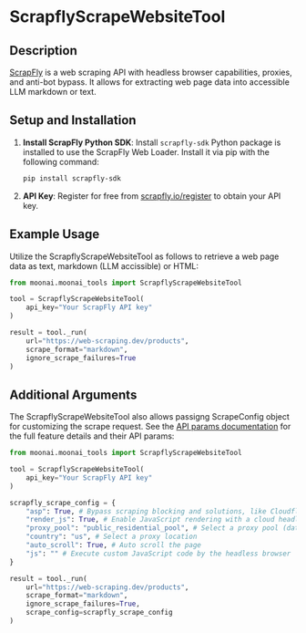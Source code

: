 # ScrapflyScrapeWebsiteTool

## Description
[ScrapFly](https://scrapfly.io/) is a web scraping API with headless browser capabilities, proxies, and anti-bot bypass. It allows for extracting web page data into accessible LLM markdown or text.

## Setup and Installation
1. **Install ScrapFly Python SDK**: Install `scrapfly-sdk` Python package is installed to use the ScrapFly Web Loader. Install it via pip with the following command:

   ```bash
   pip install scrapfly-sdk
   ```

2. **API Key**: Register for free from [scrapfly.io/register](https://www.scrapfly.io/register/) to obtain your API key.

## Example Usage

Utilize the ScrapflyScrapeWebsiteTool as follows to retrieve a web page data as text, markdown (LLM accissible) or HTML:

```python
from moonai.moonai_tools import ScrapflyScrapeWebsiteTool

tool = ScrapflyScrapeWebsiteTool(
    api_key="Your ScrapFly API key"
)

result = tool._run(
    url="https://web-scraping.dev/products",
    scrape_format="markdown",
    ignore_scrape_failures=True
)
```

## Additional Arguments
The ScrapflyScrapeWebsiteTool also allows passigng ScrapeConfig object for customizing the scrape request. See the [API params documentation](https://scrapfly.io/docs/scrape-api/getting-started) for the full feature details and their API params:
```python
from moonai.moonai_tools import ScrapflyScrapeWebsiteTool

tool = ScrapflyScrapeWebsiteTool(
    api_key="Your ScrapFly API key"
)

scrapfly_scrape_config = {
    "asp": True, # Bypass scraping blocking and solutions, like Cloudflare
    "render_js": True, # Enable JavaScript rendering with a cloud headless browser
    "proxy_pool": "public_residential_pool", # Select a proxy pool (datacenter or residnetial)
    "country": "us", # Select a proxy location
    "auto_scroll": True, # Auto scroll the page
    "js": "" # Execute custom JavaScript code by the headless browser
}

result = tool._run(
    url="https://web-scraping.dev/products",
    scrape_format="markdown",
    ignore_scrape_failures=True,
    scrape_config=scrapfly_scrape_config
)
```